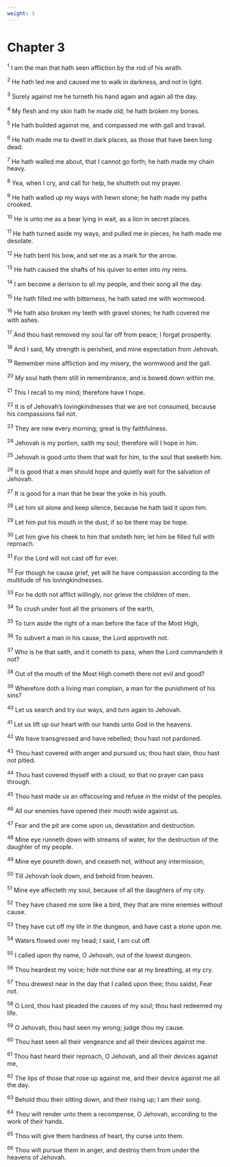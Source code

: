 ```yaml
---
weight: 3
---
```


# Chapter 3

<sup>1</sup> I am the man that hath seen affliction by the rod of his wrath. 

<sup>2</sup> He hath led me and caused me to walk in darkness, and not in light. 

<sup>3</sup> Surely against me he turneth his hand again and again all the day. 

<sup>4</sup> My flesh and my skin hath he made old; he hath broken my bones. 

<sup>5</sup> He hath builded against me, and compassed me with gall and travail. 

<sup>6</sup> He hath made me to dwell in dark places, as those that have been long dead. 

<sup>7</sup> He hath walled me about, that I cannot go forth; he hath made my chain heavy. 

<sup>8</sup> Yea, when I cry, and call for help, he shutteth out my prayer. 

<sup>9</sup> He hath walled up my ways with hewn stone; he hath made my paths crooked. 

<sup>10</sup> He is unto me as a bear lying in wait, as a lion in secret places. 

<sup>11</sup> He hath turned aside my ways, and pulled me in pieces; he hath made me desolate. 

<sup>12</sup> He hath bent his bow, and set me as a mark for the arrow. 

<sup>13</sup> He hath caused the shafts of his quiver to enter into my reins. 

<sup>14</sup> I am become a derision to all my people, and their song all the day. 

<sup>15</sup> He hath filled me with bitterness, he hath sated me with wormwood. 

<sup>16</sup> He hath also broken my teeth with gravel stones; he hath covered me with ashes. 

<sup>17</sup> And thou hast removed my soul far off from peace; I forgat prosperity. 

<sup>18</sup> And I said, My strength is perished, and mine expectation from Jehovah. 

<sup>19</sup> Remember mine affliction and my misery, the wormwood and the gall. 

<sup>20</sup> My soul hath them still in remembrance, and is bowed down within me. 

<sup>21</sup> This I recall to my mind; therefore have I hope. 

<sup>22</sup> It is of Jehovah’s lovingkindnesses that we are not consumed, because his compassions fail not. 

<sup>23</sup> They are new every morning; great is thy faithfulness. 

<sup>24</sup> Jehovah is my portion, saith my soul; therefore will I hope in him. 

<sup>25</sup> Jehovah is good unto them that wait for him, to the soul that seeketh him. 

<sup>26</sup> It is good that a man should hope and quietly wait for the salvation of Jehovah. 

<sup>27</sup> It is good for a man that he bear the yoke in his youth. 

<sup>28</sup> Let him sit alone and keep silence, because he hath laid it upon him. 

<sup>29</sup> Let him put his mouth in the dust, if so be there may be hope. 

<sup>30</sup> Let him give his cheek to him that smiteth him; let him be filled full with reproach. 

<sup>31</sup> For the Lord will not cast off for ever. 

<sup>32</sup> For though he cause grief, yet will he have compassion according to the multitude of his lovingkindnesses. 

<sup>33</sup> For he doth not afflict willingly, nor grieve the children of men. 

<sup>34</sup> To crush under foot all the prisoners of the earth, 

<sup>35</sup> To turn aside the right of a man before the face of the Most High, 

<sup>36</sup> To subvert a man in his cause, the Lord approveth not. 

<sup>37</sup> Who is he that saith, and it cometh to pass, when the Lord commandeth it not? 

<sup>38</sup> Out of the mouth of the Most High cometh there not evil and good? 

<sup>39</sup> Wherefore doth a living man complain, a man for the punishment of his sins? 

<sup>40</sup> Let us search and try our ways, and turn again to Jehovah. 

<sup>41</sup> Let us lift up our heart with our hands unto God in the heavens. 

<sup>42</sup> We have transgressed and have rebelled; thou hast not pardoned. 

<sup>43</sup> Thou hast covered with anger and pursued us; thou hast slain, thou hast not pitied. 

<sup>44</sup> Thou hast covered thyself with a cloud, so that no prayer can pass through. 

<sup>45</sup> Thou hast made us an offscouring and refuse in the midst of the peoples. 

<sup>46</sup> All our enemies have opened their mouth wide against us. 

<sup>47</sup> Fear and the pit are come upon us, devastation and destruction. 

<sup>48</sup> Mine eye runneth down with streams of water, for the destruction of the daughter of my people. 

<sup>49</sup> Mine eye poureth down, and ceaseth not, without any intermission, 

<sup>50</sup> Till Jehovah look down, and behold from heaven. 

<sup>51</sup> Mine eye affecteth my soul, because of all the daughters of my city. 

<sup>52</sup> They have chased me sore like a bird, they that are mine enemies without cause. 

<sup>53</sup> They have cut off my life in the dungeon, and have cast a stone upon me. 

<sup>54</sup> Waters flowed over my head; I said, I am cut off. 

<sup>55</sup> I called upon thy name, O Jehovah, out of the lowest dungeon. 

<sup>56</sup> Thou heardest my voice; hide not thine ear at my breathing, at my cry. 

<sup>57</sup> Thou drewest near in the day that I called upon thee; thou saidst, Fear not. 

<sup>58</sup> O Lord, thou hast pleaded the causes of my soul; thou hast redeemed my life. 

<sup>59</sup> O Jehovah, thou hast seen my wrong; judge thou my cause. 

<sup>60</sup> Thou hast seen all their vengeance and all their devices against me. 

<sup>61</sup> Thou hast heard their reproach, O Jehovah, and all their devices against me, 

<sup>62</sup> The lips of those that rose up against me, and their device against me all the day. 

<sup>63</sup> Behold thou their sitting down, and their rising up; I am their song. 

<sup>64</sup> Thou wilt render unto them a recompense, O Jehovah, according to the work of their hands. 

<sup>65</sup> Thou wilt give them hardness of heart, thy curse unto them. 

<sup>66</sup> Thou wilt pursue them in anger, and destroy them from under the heavens of Jehovah. 


